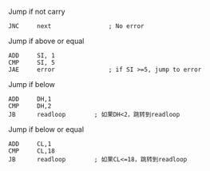 Jump if not carry
```
JNC     next                ; No error
```

Jump if above or equal
```
ADD     SI, 1        
CMP     SI, 5
JAE     error               ; if SI >=5, jump to error
```


Jump if below
```
ADD 	DH,1
CMP		DH,2
JB 		readloop		; 如果DH<2，跳转到readloop
```

Jump if below or equal
```
ADD 	CL,1
CMP		CL,18
JB 		readloop		; 如果CL<=18，跳转到readloop
```
